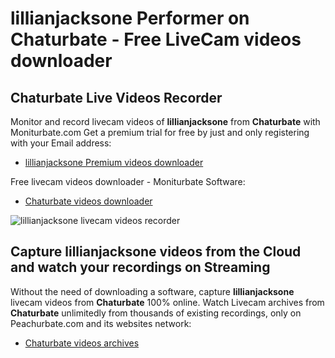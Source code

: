 # lillianjacksone Performer on Chaturbate - Free LiveCam videos downloader

## Chaturbate Live Videos Recorder

Monitor and record livecam videos of **lillianjacksone** from **Chaturbate** with Moniturbate.com
Get a premium trial for free by just and only registering with your Email address:
* [lillianjacksone Premium videos downloader](https://moniturbate.com/request-demo-licence-key.html)

Free livecam videos downloader - Moniturbate Software:
* [Chaturbate videos downloader](https://moniturbate.com/moniturbate-download-software.html)

![lillianjacksone livecam videos recorder](https://peachurnet.com/templates/moniturbate-software.png)


## Capture lillianjacksone videos from the Cloud and watch your recordings on Streaming

Without the need of downloading a software, capture **lillianjacksone** livecam videos from **Chaturbate** 100% online.
Watch Livecam archives from **Chaturbate** unlimitedly from thousands of existing recordings, only on Peachurbate.com and its websites network:
* [Chaturbate videos archives](https://peachurnet.com/)